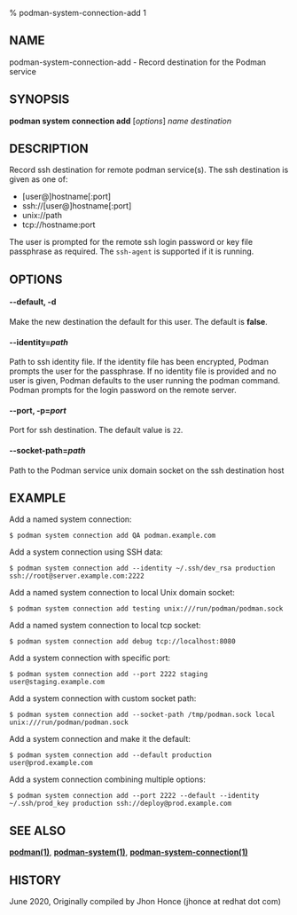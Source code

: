 % podman-system-connection-add 1

## NAME
podman\-system\-connection\-add - Record destination for the Podman service

## SYNOPSIS
**podman system connection add** [*options*] *name* *destination*

## DESCRIPTION
Record ssh destination for remote podman service(s). The ssh destination is given as one of:
 - [user@]hostname[:port]
 - ssh://[user@]hostname[:port]
 - unix://path
 - tcp://hostname:port

The user is prompted for the remote ssh login password or key file passphrase as required. The `ssh-agent` is supported if it is running.

## OPTIONS

#### **--default**, **-d**

Make the new destination the default for this user. The default is **false**.

#### **--identity**=*path*

Path to ssh identity file. If the identity file has been encrypted, Podman prompts the user for the passphrase.
If no identity file is provided and no user is given, Podman defaults to the user running the podman command.
Podman prompts for the login password on the remote server.

#### **--port**, **-p**=*port*

Port for ssh destination. The default value is `22`.

#### **--socket-path**=*path*

Path to the Podman service unix domain socket on the ssh destination host

## EXAMPLE

Add a named system connection:
```
$ podman system connection add QA podman.example.com
```

Add a system connection using SSH data:
```
$ podman system connection add --identity ~/.ssh/dev_rsa production ssh://root@server.example.com:2222
```

Add a named system connection to local Unix domain socket:
```
$ podman system connection add testing unix:///run/podman/podman.sock
```

Add a named system connection to local tcp socket:
```
$ podman system connection add debug tcp://localhost:8080
```

Add a system connection with specific port:
```
$ podman system connection add --port 2222 staging user@staging.example.com
```

Add a system connection with custom socket path:
```
$ podman system connection add --socket-path /tmp/podman.sock local unix:///run/podman/podman.sock
```

Add a system connection and make it the default:
```
$ podman system connection add --default production user@prod.example.com
```

Add a system connection combining multiple options:
```
$ podman system connection add --port 2222 --default --identity ~/.ssh/prod_key production ssh://deploy@prod.example.com
```
## SEE ALSO
**[podman(1)](podman.1.md)**, **[podman-system(1)](podman-system.1.md)**, **[podman-system-connection(1)](podman-system-connection.1.md)**


## HISTORY
June 2020, Originally compiled by Jhon Honce (jhonce at redhat dot com)
